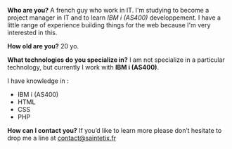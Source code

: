 **Who are you?** A french guy who work in IT. I'm studying to become a project manager in IT and to learn *IBM i (AS400)* developpement. I have a little range of experience building things for the web because I'm very interested in this.

**How old are you?** 20 yo.

**What technologies do you specialize in?** I am not specialize in a particular technology, but	currently I work with **IBM i (AS400)**.

I have knowledge in :
- IBM i (AS400)
- HTML
- CSS
- PHP

**How can I contact you?** If you’d like to learn more please don’t hesitate to drop me a line at [contact@saintetix.fr](mailto:contact@saintetix.fr)
